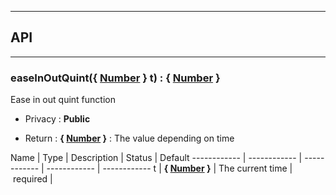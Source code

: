 


-----------------------------
## API
-----------------------------

### easeInOutQuint({ <a class="link" href="https://developer.mozilla.org/fr/docs/Web/JavaScript/Reference/Objets_globaux/Number" target="_blank" title="Number">Number</a> } t) : { <a class="link" href="https://developer.mozilla.org/fr/docs/Web/JavaScript/Reference/Objets_globaux/Number" target="_blank" title="Number">Number</a> }
Ease in out quint function

- Privacy : **Public**

- Return : **{ <a class="link" href="https://developer.mozilla.org/fr/docs/Web/JavaScript/Reference/Objets_globaux/Number" target="_blank" title="Number">Number</a> }** : The value depending on time

Name | Type | Description | Status | Default
------------ | ------------ | ------------ | ------------ | ------------
t | **{ <a class="link" href="https://developer.mozilla.org/fr/docs/Web/JavaScript/Reference/Objets_globaux/Number" target="_blank" title="Number">Number</a> }** | The current time | required | 




